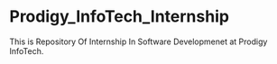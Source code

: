 # Prodigy_InfoTech_Internship
This is Repository Of Internship In Software Developmenet at Prodigy InfoTech.
